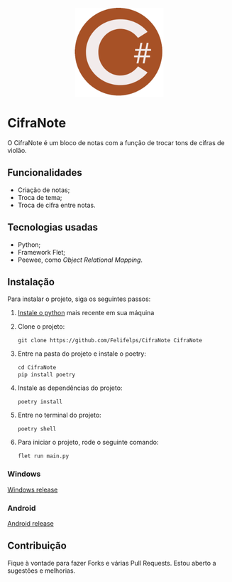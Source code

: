 <p align="center">
    <img src="/assets/icon.png" alt="Logo" width=200 height=200>
</p>

# CifraNote

O CifraNote é um bloco de notas com a função de trocar tons de cifras de violão.

## Funcionalidades

- Criação de notas;
- Troca de tema;
- Troca de cifra entre notas.

## Tecnologias usadas

- Python;
- Framework Flet;
- Peewee, como *Object Relational Mapping*.

## Instalação

Para instalar o projeto, siga os seguintes passos:

1. [Instale o python](https://www.python.org/downloads/) mais recente em sua máquina
2. Clone o projeto:

    ```
    git clone https://github.com/Felifelps/CifraNote CifraNote
    ```

3. Entre na pasta do projeto e instale o poetry:

    ```
    cd CifraNote
    pip install poetry
    ```

4. Instale as dependências do projeto:

    ```
    poetry install
    ```

5. Entre no terminal do projeto:

    ```
    poetry shell
    ```

6. Para iniciar o projeto, rode o seguinte comando:

    ```
    flet run main.py
    ```

### Windows

[Windows release](https://github.com/Felifelps/CifraNote/releases/tag/windows)

### Android

[Android release](https://github.com/Felifelps/CifraNote/releases/tag/android)


## Contribuição

Fique à vontade para fazer Forks e várias Pull Requests. Estou aberto a sugestões e melhorias.